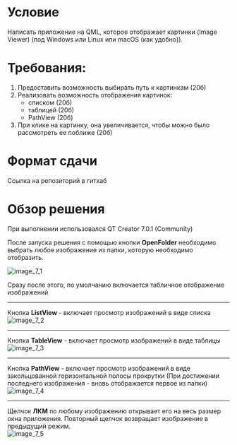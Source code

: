 # Условие
Написать приложение на QML, которое отображает картинки (Image Viewer) (под Windows или Linux или macOS (как удобно)).

# Требования:
1.	Предоставить возможность выбирать путь к картинкам (20б)
2.	Реализовать возможность отображения картинок:
    - списком (20б)
    - таблицей (20б)
    - PathView (20б)
3.	При клике на картинку, она увеличивается, чтобы можно было рассмотреть ее поближе (20б)
	
# Формат сдачи
Ссылка на репозиторий в гитхаб

# Обзор решения
При выполнении использовался QT Creator 7.0.1 (Community)   

После запуска решения с помощью кнопки **OpenFolder** необходимо выбрать любое изображение из папки, которую необходимо отобразить.

![image_7_1](https://github.com/sotnikea/Apriorit/raw/main/part7/img/pic_7_1.png)   

Сразу после этого, по умолчанию включается табличное отображение изображений
____

Кнопка **ListView** - включает просмотр изображений в виде списка    
![image_7_2](https://github.com/sotnikea/Apriorit/raw/main/part7/img/pic_7_2.png)  
______

Кнопка **TableView** - включает просмотр изображений в виде таблицы    
![image_7_3](https://github.com/sotnikea/Apriorit/raw/main/part7/img/pic_7_3.png)  
______

Кнопка **PathView** - включает просмотр изображений в виде закольцованной горизонтальной полосы прокрутки (При достижении последнего изображения - вновь отображается первое из папки)  
![image_7_4](https://github.com/sotnikea/Apriorit/raw/main/part7/img/pic_7_4.png)  
_______

Щелчок **ЛКМ** по любому изображению открывает его на весь размер окна приложения. Повторный щелчок возвращает изображение в предыдущий режим.  
![image_7_5](https://github.com/sotnikea/Apriorit/raw/main/part7/img/pic_7_5.png)  
